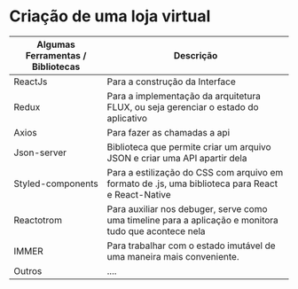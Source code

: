# Criação de uma loja virtual

| Algumas Ferramentas / Bibliotecas | Descrição                                                                           |
| --------------------------------- |-------------------------------------------------------------------------------------|
| ReactJs                           | Para a construção da Interface |
| Redux                             | Para a implementação da arquitetura FLUX, ou seja gerenciar o estado do aplicativo |
| Axios                                        | Para fazer as chamadas a api |
| Json-server                                  | Biblioteca que permite criar um arquivo JSON e criar uma API apartir dela |
| Styled-components                            | Para a estilização do CSS com arquivo em formato de .js, uma biblioteca para React e React-Native |
| Reactotrom                                   | Para auxiliar nos debuger, serve como uma timeline para a aplicação e monitora tudo que acontece nela |
| IMMER                                        | Para trabalhar com o estado imutável de uma maneira mais conveniente. |
| Outros                                       | .... |
